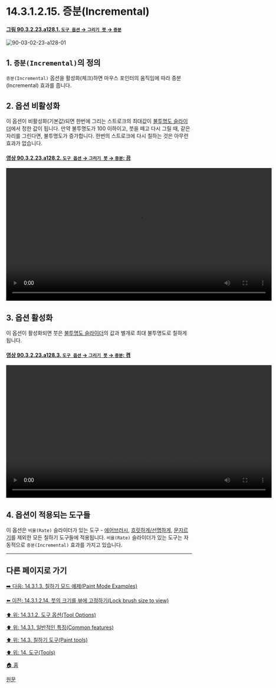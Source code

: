 # 14.3.1.2.15. 증분(Incremental)

<a id="90-03-02-23-a128-01"></a>

#### [그림 90.3.2.23.a128.1. `도구 옵션` → `그리기 붓` → `증분`](./90-03-02-23-paintbrush.md#90-03-02-23-a128-01)
![90-03-02-23-a128-01](https://github.com/wonder13662/gimp/assets/15767104/727f813f-d5a7-4c70-8251-80ffe4a313f5)

## 1. `증분(Incremental)`의 정의
`증분(Incremental)` 옵션을 활성화(체크)하면 마우스 포인터의 움직임에 따라 증분(Incremental) 효과를 줍니다.

## 2. 옵션 비활성화
이 옵션이 비활성화(기본값)되면 한번에 그리는 스트로크의 최대값이 [불투명도 슬라이더](./14-03-01-02-02-opacity.md)에서 정한 값이 됩니다. 만약 불투명도가 100 이하이고, 붓을 떼고 다시 그릴 때, 같은 자리를 그린다면, 불투명도가 증가합니다. 한번의 스트로크에 다시 칠하는 것은 아무런 효과가 없습니다.

<a id="90-03-02-23-a128-02"></a>

#### [영상 90.3.2.23.a128.2. `도구 옵션` → `그리기 붓` → `증분`: 끔](./90-03-02-23-paintbrush.md#90-03-02-23-a128-02)
<video controls="controls" width="720" src="https://github.com/wonder13662/gimp/assets/15767104/2202eaaf-e2f6-4776-8780-31e2019f4268"></video>

## 3. 옵션 활성화
이 옵션이 활성화되면 붓은 [불투명도 슬라이더](./14-03-01-02-02-opacity.md)의 값과 별개로 최대 불투명도로 칠하게 됩니다.

<a id="90-03-02-23-a128-03"></a>

#### [영상 90.3.2.23.a128.3. `도구 옵션` → `그리기 붓` → `증분`: 켬](./90-03-02-23-paintbrush.md#90-03-02-23-a128-03)
<video controls="controls" width="720" src="https://github.com/wonder13662/gimp/assets/15767104/57faff25-94a9-4d70-bc05-8363ff8de4a4"></video>

## 4. 옵션이 적용되는 도구들
이 옵션은 `비율(Rate)` 슬라이더가 있는 도구 - [에어브러시](./14-03-10-airbrush.md), [흐릿하게/선명하게](./14-03-15-blur-sharpen.md), [문지르기](./14-03-16-smudge.md)를 제외한 모든 칠하기 도구들에 적용됩니다. `비율(Rate)` 슬라이더가 있는 도구는 자동적으로 `증분(Incremental)` 효과를 가지고 있습니다.

***

## 다른 페이지로 가기

[➡️ 다음: 14.3.1.3. 칠하기 모드 예제(Paint Mode Examples)](./14-03-01-03-00-paint_mode_examples.md)

[⬅️ 이전: 14.3.1.2.14. 붓의 크기를 뷰에 고정하기(Lock brush size to view)](./14-03-01-02-14-lock_brush_size_to_view.md)

[⬆️ 위: 14.3.1.2. 도구 옵션(Tool Options)](./14-03-01-02-00-tool_options.md)

[⬆️ 위: 14.3.1. 일반적인 특징(Common features)](./14-03-01-00-common-features.md)

[⬆️ 위: 14.3. 칠하기 도구(Paint tools)](./14-03-00-paint-tools.md)

[⬆️ 위: 14. 도구(Tools)](./14-00-tools.md)

[🏠 홈](./00-home.md)

[원문](https://docs.gimp.org/2.10/ko/gimp-tools-paint.html#)
